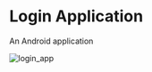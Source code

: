 # Login Application
An Android application

![login_app](https://user-images.githubusercontent.com/53873680/217857807-dc1a33b2-b4db-4770-add0-11dc897c08cb.png)
